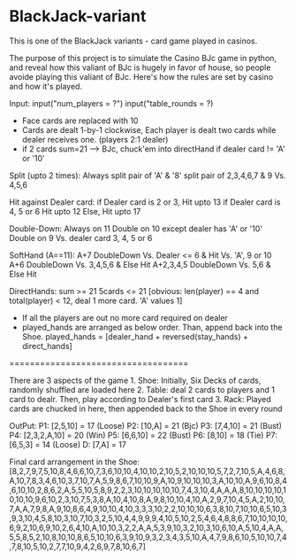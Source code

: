 # BlackJack-variant
This is one of the BlackJack variants - card game played in casinos.

The purpose of this project is to simulate the Casino BJc game in python, and reveal how this valiant of BJc is hugely in favor of house, so people avoide playing this valiant of BJc.
Here's how the rules are set by casino and how it's played.

Input:
	input("num_players = ?")
	input("table_rounds = ?)

- Face cards are replaced with 10
- Cards are dealt 1-by-1 clockwise, Each player is dealt two cards while dealer receives one. (players 2:1 dealer)
- if 2 cards sum=21 --> BJc, chuck'em into directHand if dealer card != 'A' or '10'

Split (upto 2 times):
	Always split pair of 'A' & '8'
	split pair of 2,3,4,6,7 & 9 Vs. 4,5,6

Hit against Dealer card:
	if Dealer card is 2 or 3, Hit upto 13
	if Dealer card is 4, 5 or 6 Hit upto 12
	Else, Hit upto 17

Double-Down:
	Always on 11
	Double on 10 except dealer has 'A' or '10'
	Double on 9 Vs. dealer card 3, 4, 5 or 6

SoftHand (A==11):
	A+7 DoubleDown Vs. Dealer <= 6 & Hit Vs. 'A', 9 or 10
	A+6 DoubleDown Vs. 3,4,5,6 & Else Hit
	A+2,3,4,5 DoubleDown Vs. 5,6 & Else Hit

DirectHands:
	sum >= 21
	5cards <= 21 [obvious: len(player) == 4 and total(player) < 12, deal 1 more card. 'A' values 1]

- If all the players are out no more card required on dealer
- played_hands are arranged as below order. Than, append back into the Shoe.
	played_hands = [dealer_hand + reversed(stay_hands) + direct_hands]


===================================

There are 3 aspects of the game
	1. Shoe: Initially, Six Decks of cards, randomly shuffled are loaded here
	2. Table: deal 2 cards to players and 1 card to dealr. Then, play according to Dealer's first card
	3. Rack: Played cards are chucked in here, then appended back to the Shoe in every round


OutPut:
	P1: [2,5,10]	 = 17 (Loose)
	P2: [10,A]	 = 21 (Bjc)
	P3: [7,4,10]	 = 21 (Bust)
	P4: [2,3,2,A,10] = 20 (Win)
	P5: [6,6,10]	 = 22 (Bust)
	P6: [8,10]	 = 18 (Tie)
	P7: [6,5,3]	 = 14 (Loose)
	D: [7,A]	 = 17

Final card arrangement in the Shoe: [8,2,7,9,7,5,10,8,4,6,6,10,7,3,6,10,10,4,10,10,2,10,5,2,10,10,10,5,7,2,7,10,5,A,4,6,8,A,10,7,8,3,4,6,10,3,7,10,7,A,5,9,8,6,7,10,10,9,A,10,9,10,10,10,3,A,10,10,A,9,6,10,8,4,6,10,10,2,8,6,2,A,5,5,10,5,8,9,2,2,3,10,10,10,10,10,7,4,3,10,4,A,A,A,8,10,10,10,10,10,10,10,9,6,10,2,3,10,7,5,3,8,A,10,4,10,8,A,9,8,10,10,4,10,A,2,9,7,10,4,5,A,2,10,10,7,A,A,7,9,8,A,9,10,8,6,4,9,10,10,4,10,3,3,3,10,2,2,10,10,10,6,3,8,10,7,10,10,6,5,10,3,9,3,10,4,5,8,10,3,10,7,10,3,2,5,10,4,4,9,9,9,4,10,5,10,2,5,4,6,4,8,8,6,7,10,10,10,10,6,9,2,10,6,9,10,2,6,4,10,A,10,10,3,2,2,A,A,5,3,9,10,3,2,10,3,10,6,10,A,5,10,4,A,A,5,5,8,5,2,10,8,10,10,8,6,5,10,10,6,3,9,10,9,3,2,3,4,3,5,10,A,4,7,9,8,6,10,5,10,10,7,4,7,8,10,5,10,2,7,7,10,9,4,2,6,9,7,8,10,6,7]


